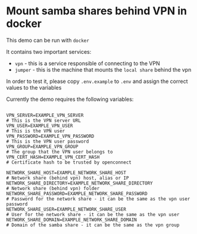# Mount samba shares behind VPN in docker

This demo can be run with `docker`

It contains two important services: 

* `vpn` - this is a service responsible of connecting to the VPN
* `jumper` - this is the machine that mounts the `local share` behind the vpn

In order to test it, please copy `.env.example` to `.env` and assign the correct values to the variables

Currently the demo requires the following variables: 

```

VPN_SERVER=EXAMPLE_VPN_SERVER                                           # This is the VPN server URL
VPN_USER=EXAMPLE_VPN_USER                                               # This is the VPN user
VPN_PASSWORD=EXAMPLE_VPN_PASSWORD                                       # This is the VPN user password
VPN_GROUP=EXAMPLE_VPN_GROUP                                             # The group that the VPN user belongs to
VPN_CERT_HASH=EXAMPLE_VPN_CERT_HASH                                     # Certificate hash to be trusted by openconnect

NETWORK_SHARE_HOST=EXAMPLE_NETWORK_SHARE_HOST                           # Network share (behind vpn) host, alias or IP
NETWORK_SHARE_DIRECTORY=EXAMPLE_NETWORK_SHARE_DIRECTORY                 # Network share (behind vpn) folder
NETWORK_SHARE_PASSWORD=EXAMPLE_NETWORK_SHARE_PASSWORD                   # Password for the network share - it can be the same as the vpn user password
NETWORK_SHARE_USER=EXAMPLE_NETWORK_SHARE_USER                           # User for the network share - it can be the same as the vpn user
NETWORK_SHARE_DOMAIN=EXAMPLE_NETWORK_SHARE_DOMAIN                       # Domain of the samba share - it can be the same as the vpn group

```
